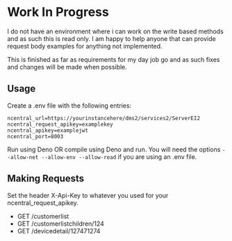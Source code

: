 # Work In Progress
I do not have an environment where i can work on the write based methods and as such this is read only. I am happy to help anyone that can provide request body examples for anything not implemented.

This is finished as far as requirements for my day job go and as such fixes and changes will be made when possible.

## Usage
Create a .env file with the following entries:
```
ncentral_url=https://yourinstancehere/dms2/services2/ServerEI2
ncentral_request_apikey=examplekey
ncentral_apikey=examplejwt
ncentral_port=8003
```
Run using Deno OR compile using Deno and run. You will need the options ``--allow-net --allow-env --allow-read`` if you are using an .env file.

## Making Requests
Set the header X-Api-Key to whatever you used for your ncentral_request_apikey.
- GET /customerlist
- GET /customerlistchildren/124
- GET /devicedetail/127471274
